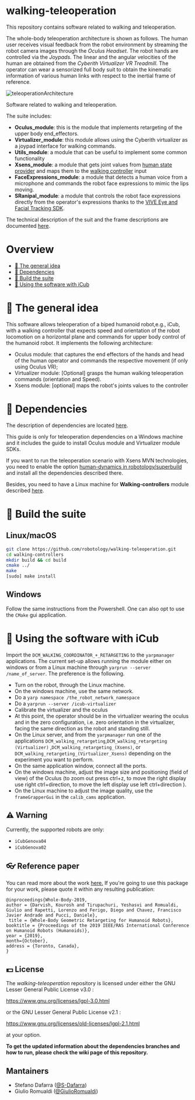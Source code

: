 # walking-teleoperation

This repository contains software related to walking and teleoperation. 

The whole-body teleoperation architecture is shown as follows.
The human user receives visual feedback from the robot environment by streaming the robot camera images through the _Oculus Headset_.
The robot hands are controlled via the _Joypads_.
The linear and the angular velocities of the human are obtained from the _Cyberith Virtualizer VR Treadmill_. 
The operator can wear a sensorized full body suit to obtain the kinematic information of various human links with respect to the inertial frame of reference. 


![teleoperationArchitecture](https://user-images.githubusercontent.com/17707730/75995333-8d15b100-5efc-11ea-8a40-cea64bf36bf8.jpg)


Software related to walking and teleoperation. 

The suite includes:

* **Oculus_module**: this is the module that implements retargeting of the upper body end_effectors.
* **Virtualizer_module**: this module allows using the Cyberith virtualizer as a joypad interface for walking commands.
* **Utils_module**: a module that can be useful to implement some common functionality
* **Xsens_module**: a module that gets joint values from [human state provider](https://github.com/robotology/human-dynamics-estimation/) and maps them to the [walking controller](https://github.com/robotology/walking-controllers) input
* **FaceExpressions_module**: a module that detects a human voice from a microphone and commands the robot face expressions to mimic the lips moving.
* **SRanipal_module**: a module that controls the robot face expressions directly from the operator's expressions thanks to the [VIVE Eye and Facial Tracking SDK](https://developer.vive.com/resources/vive-sense/sdk/vive-eye-and-facial-tracking-sdk/).

The technical description of the suit and the frame descriptions are documented [here](./docs/FrameDescriptions.md).

# Overview
 - [:orange_book: The general idea](#orange_book-some-theory-behind-the-code)
 - [:page_facing_up: Dependencies](#page_facing_up-dependencies)
 - [:hammer: Build the suite](#hammer-build-the-suite)
 - [:running: Using the software with iCub](#running-using-the-software-with-iCub)

# :orange_book: The general idea
This software allows teleoperation of a biped humanoid robot,e.g., iCub, with a walking controller that expects speed and orientation of the robot locomotion on a horizontal plane and commands for upper body control of the humanoid robot.
It implements the following architecture:
* Oculus module: that captures the end effectors of the hands and head of the human operator and commands the respective movement (if only using Oculus VR);
* Virtualizer module: [Optional]  grasps the human walking teleoperation commands (orientation and Speed).
* Xsens module: [optional] maps the robot's joints values to the controller

# :page_facing_up: Dependencies
The description of dependencies are located [here](./docs/Dependencies.md).

This guide is only for teleoperation dependencies on a Windows machine and it includes the guide to install Oculus module and Virtualizer module SDKs.

If you want to run the teleoperation scenario with Xsens MVN technologies, you need to enable the option [human-dynamics in robotology/superbuild](https://github.com/robotology/robotology-superbuild#human-dynamics) and install all the dependencies described there.

Besides, you need to have a Linux machine for **Walking-controllers** module described [here](https://github.com/robotology/walking-controllers/tree/devel_hand_retargeting).

# :hammer: Build the suite
## Linux/macOS

```sh
git clone https://github.com/robotology/walking-teleoperation.git
cd walking-controllers
mkdir build && cd build
cmake ../
make
[sudo] make install
```
## Windows
Follow the same instructions from the Powershell. One can also opt to use the ``CMake`` gui application.

# :running: Using the software with iCub
Import the `DCM_WALKING_COORDINATOR_+_RETARGETING` to the `yarpmanager` applications.
The current set-up allows running the module either on windows or from a Linux machine through `yarprun --server /name_of_server`. The preference is the following.
* Turn on the robot, through the Linux machine.
* On the windows machine, use the same network.
* Do a `yarp namespace /the_robot_network_namespace`
* Do a `yarprun --server /icub-virtualizer`
* Calibrate the virtualizer and the oculus
* At this point, the operator should be in the virtualizer wearing the oculus and in the zero configuration, i.e. zero orientation in the virtualizer, facing the same direction as the robot and standing still.
* On the Linux server, and from the `yarpmanager` run one of the applications `DCM_walking_retargeting`,`DCM_walking_retargeting (Virtualizer)` ,`DCM_walking_retargeting_(Xsens)`, or `DCM_walking_retargeting_(Virtualizer_Xsens)` depending on the experiment you want to perform.
* On the same application window, connect all the ports.
* On the windows machine, adjust the image size and positioning (field of view) of the Oculus (to zoom out press ctrl+z, to move the right display use right ctrl+direction, to move the left display use left ctrl+direction ).
* On the Linux machine to adjust the image quality, use the `frameGrapperGui` in the `calib_cams` application.


## :warning: Warning
Currently, the supported robots are only:
- ``iCubGenova04``
- ``iCubGenova02``

## :eyeglasses: Reference paper

You can read more about the work [here.](https://arxiv.org/pdf/1909.10080.pdf)
If you're going to use this package for your work, please quote it within any resulting publication:
```
@inproceedings{Whole-Body-2019,
author = {Darvish, Kourosh and Tirupachuri, Yeshasvi and Romualdi, Giulio and Rapetti, Lorenzo and Ferigo, Diego and Chavez, Francisco Javier Andrade and Pucci, Daniele},
 title = {Whole-Body Geometric Retargeting for Humanoid Robots},
booktitle = {Proceedings of the 2019 IEEE/RAS International Conference on Humanoid Robots (Humanoids)},
year = {2019},
month={October},
address = {Toronto, Canada},
}
```
## :dollar: License
The _walking-teleoperation_ repository is licensed under either the GNU Lesser General Public License v3.0 :

https://www.gnu.org/licenses/lgpl-3.0.html

or the GNU Lesser General Public License v2.1 :

https://www.gnu.org/licenses/old-licenses/lgpl-2.1.html

at your option.


**To get the updated information about the dependencies branches and how to run, please check the wiki page of this repository.**

## Mantainers

* Stefano Dafarra ([@S-Dafarra](https://github.com/S-Dafarra))
* Giulio Romualdi ([@GiulioRomualdi](https://github.com/GiulioRomualdi))
